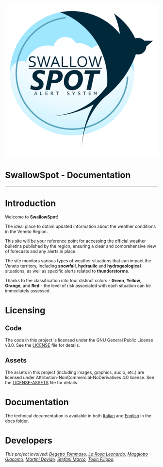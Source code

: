 ![SwallowSpot logo](./static/images/swallowspot_title_mini.png)

# SwallowSpot - Documentation
---
# Introduction

Welcome to **SwallowSpot**!

The ideal place to obtain updated information about the weather conditions in the Veneto Region.

This site will be your reference point for accessing the official weather bulletins published by the region, ensuring a clear and comprehensive view of forecasts and any alerts in place.

The site monitors various types of weather situations that can impact the Veneto territory, including **snowfall**, **hydraulic** and **hydrogeological** situations, as well as specific alerts related to **thunderstorms**.

Thanks to the classification into four distinct colors - **Green**, **Yellow**, **Orange**, and **Red** - the level of risk associated with each situation can be immediately assessed.

# Licensing

## Code

The code in this project is licensed under the GNU General Public License v3.0. See the [LICENSE](./LICENSE) file for details.

## Assets

The assets in this project (including images, graphics, audio, etc.) are licensed under Attribution-NonCommercial-NoDerivatives 4.0 license. See the [LICENSE-ASSETS](./LICENSE-ASSETS) file for details.

# Documentation

The technical documentation is available in both [Italian](./docs/doc_it.md) and [English](./docs/doc_eng.md) in the [docs](./docs/) folder.

# Developers

*This project involved: [Degetto Tommaso][1], [La Rosa Leonardo][2], [Maggiotto Giacomo][3], [Martini Davide][4], [Stefani Marco][5], [Tosin Filippo][6].*

[1]: https://github.com/Deggi0
[2]: https://github.com/le0o5
[3]: https://github.com/JackGiotto
[4]: https://github.com/Davidem298
[5]: https://github.com/Wend19
[6]: https://github.com/FilippoTosin
